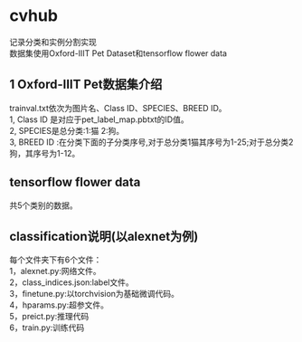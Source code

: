 <!--
 * @Author: dpsfigo
 * @Date: 2023-06-27 15:40:01
 * @LastEditors: dpsfigo
 * @LastEditTime: 2023-07-08 16:49:47
 * @Description: 请填写简介
-->
# cvhub

记录分类和实例分割实现  
数据集使用Oxford-IIIT Pet Dataset和tensorflow flower data
## 1 Oxford-IIIT Pet数据集介绍
trainval.txt依次为图片名、Class ID、SPECIES、BREED ID。  
1, Class ID 是对应于pet_label_map.pbtxt的ID值。  
2, SPECIES是总分类:1:猫 2:狗。  
3, BREED ID :在分类下面的子分类序号,对于总分类1猫其序号为1-25;对于总分类2狗，其序号为1-12。  

## tensorflow flower data
共5个类别的数据。

## classification说明(以alexnet为例)
每个文件夹下有6个文件：  
1，alexnet.py:网络文件。  
2，class_indices.json:label文件。  
3，finetune.py:以torchvision为基础微调代码。  
4，hparams.py:超参文件。  
5，preict.py:推理代码  
6，train.py:训练代码  
